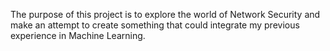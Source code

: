 The purpose of this project is to explore the world of Network Security and make an attempt to create something that could integrate my previous experience in Machine Learning.


